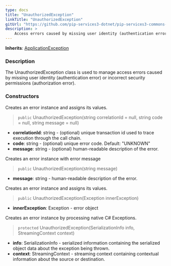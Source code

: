 ```yaml
---
type: docs
title: "UnauthorizedException"
linkTitle: "UnauthorizedException"
gitUrl: "https://github.com/pip-services3-dotnet/pip-services3-commons-dotnet"
description: >
    Access errors caused by missing user identity (authentication error) or incorrect security permissions (authorization error).
---
```


**Inherits**: [ApplicationException](../application_exception)

### Description

The UnauthorizedException class is used to manage access errors caused by missing user identity (authentication error) or incorrect security permissions (authorization error).

### Constructors
Creates an error instance and assigns its values.

> `public` UnauthorizedException(string correlationId = null, string code = null, string message = null)

- **correlationId**: string - (optional) unique transaction id used to trace execution through the call chain.
- **code**: string - (optional) unique error code. Default: "UNKNOWN"
- **message**: string - (optional) human-readable description of the error.


Creates an error instance with error message

> `public` UnauthorizedException(string message)

- **message**: string - human-readable description of the error.


Creates an error instance and assigns its values.

> `public` UnauthorizedException(Exception innerException)

- **innerException**: Exception - error object


Creates an error instance by processing native C# Exceptions.

> `protected` UnauthorizedException(SerializationInfo info, StreamingContext context)

- **info**: SerializationInfo - serialized information containing the serialized object data about the exception being thrown.
- **context**: StreamingContext - streaming context containing contextual information about the source or destination.
